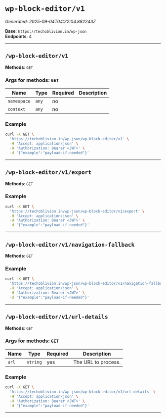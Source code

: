 # `wp-block-editor/v1`

_Generated: 2025-09-04T04:22:04.882243Z_

**Base**: `https://techoblivion.in/wp-json`  
**Endpoints**: 4

---

## `/wp-block-editor/v1`

**Methods**: `GET`

### Args for methods: `GET`
| Name | Type | Required | Description |
|------|------|----------|-------------|
| `namespace` | `any` | no |  |
| `context` | `any` | no |  |

### Example
```bash
curl -X GET \
  'https://techoblivion.in/wp-json/wp-block-editor/v1' \
  -H 'Accept: application/json' \
  -H 'Authorization: Bearer <JWT>' \
  -d '{"example":"payload-if-needed"}'
```

---

## `/wp-block-editor/v1/export`

**Methods**: `GET`

### Example
```bash
curl -X GET \
  'https://techoblivion.in/wp-json/wp-block-editor/v1/export' \
  -H 'Accept: application/json' \
  -H 'Authorization: Bearer <JWT>' \
  -d '{"example":"payload-if-needed"}'
```

---

## `/wp-block-editor/v1/navigation-fallback`

**Methods**: `GET`

### Example
```bash
curl -X GET \
  'https://techoblivion.in/wp-json/wp-block-editor/v1/navigation-fallback' \
  -H 'Accept: application/json' \
  -H 'Authorization: Bearer <JWT>' \
  -d '{"example":"payload-if-needed"}'
```

---

## `/wp-block-editor/v1/url-details`

**Methods**: `GET`

### Args for methods: `GET`
| Name | Type | Required | Description |
|------|------|----------|-------------|
| `url` | `string` | yes | The URL to process. |

### Example
```bash
curl -X GET \
  'https://techoblivion.in/wp-json/wp-block-editor/v1/url-details' \
  -H 'Accept: application/json' \
  -H 'Authorization: Bearer <JWT>' \
  -d '{"example":"payload-if-needed"}'
```

---
